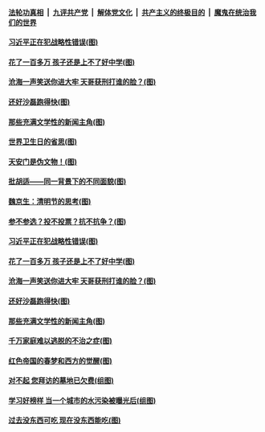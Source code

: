 

####  [法轮功真相](../../../../basic/blob/master/README.md?t=04082102) &nbsp;|&nbsp; [九评共产党](../../../../9ping.md/blob/master/README.md?t=04082102) &nbsp;|&nbsp; [解体党文化](../../../../jtdwh.md/blob/master/README.md?t=04082102)  &nbsp;|&nbsp; [共产主义的终极目的](../../../../gczydzjmd.md/blob/master/README.md?t=04082102) &nbsp;|&nbsp; [魔鬼在统治我们的世界](../../../../mgztzwmdsj.md/blob/master/README.md?t=04082102) 


#### [习近平正在犯战略性错误(图)](../pages/p4/968063.md?t=04082102) 

#### [花了一百多万 孩子还是上不了好中学(图)](../pages/p4/967959.md?t=04082102) 

#### [沧海一声笑送你进大牢 天哥获刑打谁的脸？(图)](../pages/p4/967961.md?t=04082102) 

#### [还好沙磊跑得快(图)](../pages/p4/967955.md?t=04082102) 

#### [那些充满文学性的新闻主角(图)](../pages/p4/967958.md?t=04082102) 


#### [世界卫生日的省思(图)](../pages/p4/968078.md?t=04082102) 

#### [天安门是伪文物！(图)](../pages/p4/968076.md?t=04082102) 


#### [批胡适——同一背景下的不同面貌(图)](../pages/p4/968070.md?t=04082102) 

#### [魏京生：清明节的思考(图)](../pages/p4/968069.md?t=04082102) 

#### [参不参选？投不投票？抗不抗争？(图)](../pages/p4/968067.md?t=04082102) 

#### [习近平正在犯战略性错误(图)](../pages/p4/968063.md?t=04082102) 


#### [花了一百多万 孩子还是上不了好中学(图)](../pages/p4/967959.md?t=04082102) 

#### [沧海一声笑送你进大牢 天哥获刑打谁的脸？(图)](../pages/p4/967961.md?t=04082102) 

#### [还好沙磊跑得快(图)](../pages/p4/967955.md?t=04082102) 

#### [那些充满文学性的新闻主角(图)](../pages/p4/967958.md?t=04082102) 

#### [千万家庭难以逃脱的不治之症(图)](../pages/p4/967956.md?t=04082102) 


#### [红色帝国的春梦和西方的觉醒(图)](../pages/p4/967870.md?t=04082102) 


#### [对不起 您拜访的墓地已欠费(组图)](../pages/p4/967865.md?t=04082102) 

#### [学习好榜样 当一个城市的水污染被曝光后(组图)](../pages/p4/967863.md?t=04082102) 

#### [过去没东西可吃 现在没东西能吃(图)](../pages/p4/967859.md?t=04082102) 

